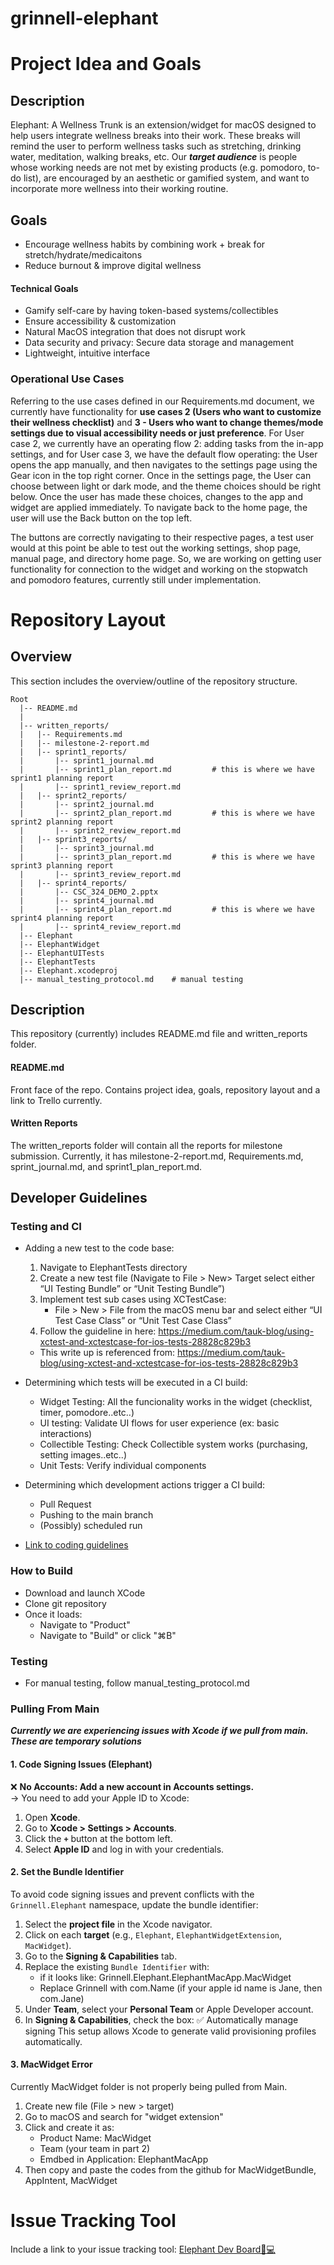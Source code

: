 # grinnell-elephant

# Project Idea and Goals
## Description
Elephant: A Wellness Trunk is an extension/widget for macOS designed to help users integrate wellness breaks into their work. These breaks will remind the user to perform wellness tasks such as stretching, drinking water, meditation, walking breaks, etc. Our ***target audience*** is people whose working needs are not met by existing products (e.g. pomodoro, to-do list), are encouraged by an aesthetic or gamified system, and want to incorporate more wellness into their working routine.   

## Goals 
- Encourage wellness habits by combining work + break for stretch/hydrate/medicaitons</br>
- Reduce burnout & improve digital wellness</br>
#### Technical Goals
- Gamify self-care by having token-based systems/collectibles </br>
- Ensure accessibility & customization</br>
- Natural MacOS integration that does not disrupt work</br>
- Data security and privacy: Secure data storage and management</br>
- Lightweight, intuitive interface</br>

### Operational Use Cases
Referring to the use cases defined in our Requirements.md document, we currently have functionality for **use cases 2 (Users who want to customize their wellness checklist)** and **3  - Users who want to change themes/mode settings due to visual accessibility needs or just preference**. For User case 2, we currently have an operating flow 2: adding tasks from the in-app settings, and for User case 3, we have the default flow operating: the User opens the app manually, and then navigates to the settings page using the Gear icon in the top right corner. Once in the settings page, the User can choose between light or dark mode, and the theme choices should be right below. Once the user has made these choices, changes to the app and widget are applied immediately. To navigate back to the home page, the user will use the Back button on the top left.

The buttons are correctly navigating to their respective pages, a test user would at this point be able to test out the working settings, shop page, manual page, and directory home page. So, we are working on getting user functionality for connection to the widget and working on the stopwatch and pomodoro features, currently still under implementation.

# Repository Layout
## Overview
This section includes the overview/outline of the repository structure.</br>
```
Root
  |-- README.md 
  |
  |-- written_reports/
  |   |-- Requirements.md
  |   |-- milestone-2-report.md
  |   |-- sprint1_reports/
  |       |-- sprint1_journal.md
  |       |-- sprint1_plan_report.md         # this is where we have sprint1 planning report
  |       |-- sprint1_review_report.md
  |   |-- sprint2_reports/
  |       |-- sprint2_journal.md
  |       |-- sprint2_plan_report.md         # this is where we have sprint2 planning report
  |       |-- sprint2_review_report.md
  |   |-- sprint3_reports/
  |       |-- sprint3_journal.md
  |       |-- sprint3_plan_report.md         # this is where we have sprint3 planning report
  |       |-- sprint3_review_report.md
  |   |-- sprint4_reports/
  |       |-- CSC_324_DEMO_2.pptx
  |       |-- sprint4_journal.md
  |       |-- sprint4_plan_report.md         # this is where we have sprint4 planning report
  |       |-- sprint4_review_report.md
  |-- Elephant
  |-- ElephantWidget 
  |-- ElephantUITests
  |-- ElephantTests
  |-- Elephant.xcodeproj      
  |-- manual_testing_protocol.md    # manual testing
```
## Description
This repository (currently) includes README.md file and written_reports folder. 
#### README.md
Front face of the repo. Contains project idea, goals, repository layout and a link to Trello currently.
#### Written Reports
The written_reports folder will contain all the reports for milestone submission. Currently, it has milestone-2-report.md, Requirements.md, sprint_journal.md, and sprint1_plan_report.md.

## Developer Guidelines
### Testing and CI
- Adding a new test to the code base:
  1. Navigate to ElephantTests directory
  2. Create a new test file (Navigate to File > New> Target select either  “UI Testing Bundle” or “Unit Testing Bundle”)
  3. Implement test sub cases using XCTestCase:
     - File > New > File from the macOS menu bar and select either “UI Test Case Class” or “Unit Test Case Class”
  4. Follow the guideline in here: https://medium.com/tauk-blog/using-xctest-and-xctestcase-for-ios-tests-28828c829b3
  * This write up is referenced from: https://medium.com/tauk-blog/using-xctest-and-xctestcase-for-ios-tests-28828c829b3
     
- Determining which tests will be executed in a CI build: 
  - Widget Testing: All the funcionality works in the widget (checklist, timer, pomodore..etc..)
  - UI testing: Validate UI flows for user experience (ex: basic interactions)
  - Collectible Testing: Check Collectible system works (purchasing, setting images..etc..)
  - Unit Tests: Verify individual components
    
- Determining which development actions trigger a CI build:
  - Pull Request
  - Pushing to the main branch
  - (Possibly) scheduled run
    
- [Link to coding guidelines](https://google.github.io/swift/)

### How to Build
- Download and launch XCode
- Clone git repository
- Once it loads:
    - Navigate to "Product"
    - Navigate to "Build" or click "⌘B"

### Testing
- For manual testing, follow manual_testing_protocol.md


### Pulling From Main

***Currently we are experiencing issues with Xcode if we pull from main. These are temporary solutions***

#### 1. Code Signing Issues (Elephant)

❌ **No Accounts: Add a new account in Accounts settings.**  
→ You need to add your Apple ID to Xcode:
1. Open **Xcode**.
2. Go to **Xcode > Settings > Accounts**.
3. Click the **`+`** button at the bottom left.
4. Select **Apple ID** and log in with your credentials.

#### 2. Set the Bundle Identifier

To avoid code signing issues and prevent conflicts with the `Grinnell.Elephant` namespace, update the bundle identifier:

1. Select the **project file** in the Xcode navigator.
2. Click on each **target** (e.g., `Elephant`, `ElephantWidgetExtension`, `MacWidget`).
3. Go to the **Signing & Capabilities** tab.
4. Replace the existing `Bundle Identifier` with:
   - if it looks like: Grinnell.Elephant.ElephantMacApp.MacWidget
   - Replace Grinnell with com.Name (if your apple id name is Jane, then com.Jane)
5. Under **Team**, select your **Personal Team** or Apple Developer account.
6. In **Signing & Capabilities**, check the box: ✅ Automatically manage signing
This setup allows Xcode to generate valid provisioning profiles automatically.

#### 3. MacWidget Error

Currently MacWidget folder is not properly being pulled from Main.

1. Create new file (File > new > target)
2. Go to macOS and search for "widget extension"
3. Click and create it as:
   - Product Name: MacWidget
   - Team (your team in part 2)
   - Emdbed in Application: ElephantMacApp 
4. Then copy and paste the codes from the github for MacWidgetBundle, AppIntent, MacWidget

# Issue Tracking Tool
Include a link to your issue tracking tool: [Elephant Dev Board🐘💻](https://trello.com/b/4KAD6ca1/elephant-dev-board-%F0%9F%90%98%F0%9F%92%BB)
